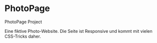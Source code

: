 # PhotoPage
PhotoPage Project

Eine fiktive Photo-Website. Die Seite ist Responsive und kommt mit vielen CSS-Tricks daher.

